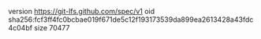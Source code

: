 version https://git-lfs.github.com/spec/v1
oid sha256:fcf3ff4fc0bcbae019f671de5c12f193173539da899ea2613428a43fdc4c04bf
size 70477
